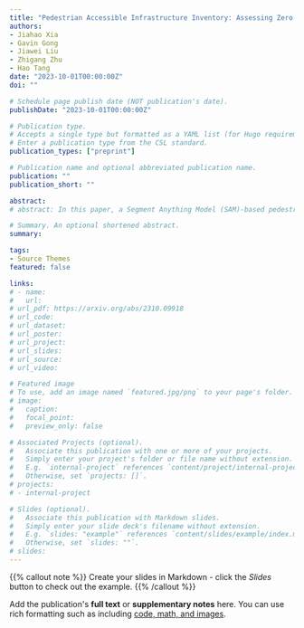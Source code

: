 ```yaml
---
title: "Pedestrian Accessible Infrastructure Inventory: Assessing Zero-Shot Segmentation on Multi-Mode Geospatial Data for All Pedestrian Types"
authors:
- Jiahao Xia
- Gavin Gong
- Jiawei Liu
- Zhigang Zhu
- Hao Tang
date: "2023-10-01T00:00:00Z"
doi: ""

# Schedule page publish date (NOT publication's date).
publishDate: "2023-10-01T00:00:00Z"

# Publication type.
# Accepts a single type but formatted as a YAML list (for Hugo requirements).
# Enter a publication type from the CSL standard.
publication_types: ["preprint"]

# Publication name and optional abbreviated publication name.
publication: ""
publication_short: ""

abstract:
# abstract: In this paper, a Segment Anything Model (SAM)-based pedestrian infrastructure segmentation workflow is designed and optimized, which is capable of efficiently processing multi-sourced geospatial data including LiDAR data and satellite imagery data. We used an expanded definition of pedestrian infrastructure inventory which goes beyond the traditional transportation elements to include street furniture objects often omitted from the traditional definition. Our contributions lie in producing the necessary knowledge to answer the following two questions. First, which data representation can facilitate zero-shot segmentation of infrastructure objects with SAM? Second, how well does the SAM-based method perform on segmenting pedestrian infrastructure objects? Our findings indicate that street view images generated from mobile LiDAR point cloud data, when paired along with satellite imagery data, can work efficiently with SAM to create a scalable pedestrian infrastructure inventory approach with immediate benefits to GIS professionals, city managers, transportation owners, and walkers, especially those with travel-limiting disabilities.

# Summary. An optional shortened abstract.
summary: 

tags:
- Source Themes
featured: false

links:
# - name:
#   url:
# url_pdf: https://arxiv.org/abs/2310.09918
# url_code: 
# url_dataset:
# url_poster: 
# url_project:
# url_slides:
# url_source:
# url_video:

# Featured image
# To use, add an image named `featured.jpg/png` to your page's folder. 
# image:
#   caption:
#   focal_point:
#   preview_only: false

# Associated Projects (optional).
#   Associate this publication with one or more of your projects.
#   Simply enter your project's folder or file name without extension.
#   E.g. `internal-project` references `content/project/internal-project/index.md`.
#   Otherwise, set `projects: []`.
# projects:
# - internal-project

# Slides (optional).
#   Associate this publication with Markdown slides.
#   Simply enter your slide deck's filename without extension.
#   E.g. `slides: "example"` references `content/slides/example/index.md`.
#   Otherwise, set `slides: ""`.
# slides:
---
```


{{% callout note %}}
Create your slides in Markdown - click the *Slides* button to check out the example.
{{% /callout %}}

Add the publication's **full text** or **supplementary notes** here. You can use rich formatting such as including [code, math, and images](https://wowchemy.com/docs/content/writing-markdown-latex/).
